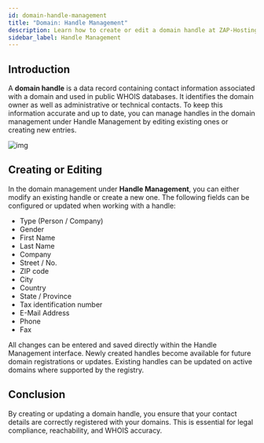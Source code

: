 ```yaml
---
id: domain-handle-management
title: "Domain: Handle Management"
description: Learn how to create or edit a domain handle at ZAP-Hosting.
sidebar_label: Handle Management
---
```


## Introduction

A **domain handle** is a data record containing contact information associated with a domain and used in public WHOIS databases. It identifies the domain owner as well as administrative or technical contacts. To keep this information accurate and up to date, you can manage handles in the domain management under Handle Management by editing existing ones or creating new entries.

![img](https://screensaver01.zap-hosting.com/index.php/s/qNEeWEnbtHyxKEe/preview)

## Creating or Editing

In the domain management under **Handle Management**, you can either modify an existing handle or create a new one. The following fields can be configured or updated when working with a handle:

- Type (Person / Company)  
- Gender  
- First Name  
- Last Name  
- Company  
- Street / No.  
- ZIP code  
- City  
- Country  
- State / Province  
- Tax identification number  
- E-Mail Address  
- Phone  
- Fax

All changes can be entered and saved directly within the Handle Management interface. Newly created handles become available for future domain registrations or updates. Existing handles can be updated on active domains where supported by the registry.

## Conclusion

By creating or updating a domain handle, you ensure that your contact details are correctly registered with your domains. This is essential for legal compliance, reachability, and WHOIS accuracy.
